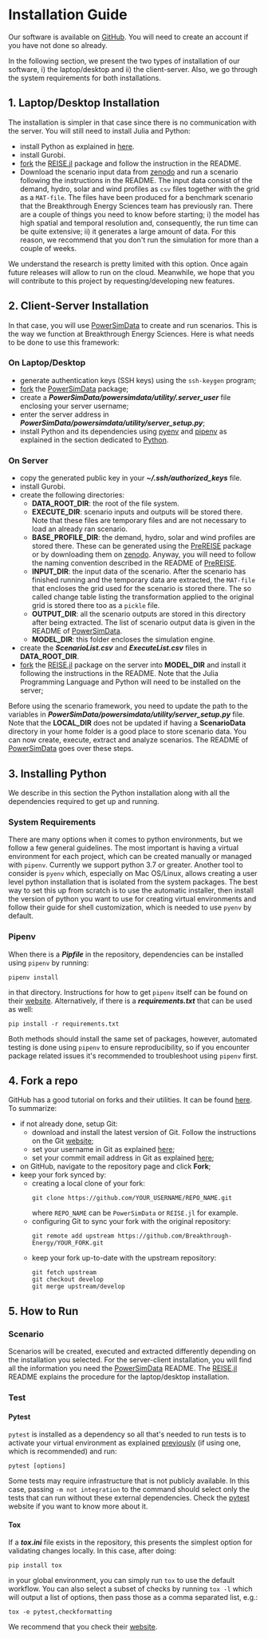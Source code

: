 # Installation Guide
Our software is available on [GitHub]. You will need to create an account if you have not done so already.

In the following section, we present the two types of installation of our software, i) the laptop/desktop and ii) the client-server. Also, we go through the system requirements for both installations.


## 1. Laptop/Desktop Installation
The installation is simpler in that case since there is no communication with the server. You will still need to install Julia and Python:
* install Python as explained in [here](#installing-python).
* install Gurobi.
* [fork](#fork-a-repo) the [REISE.jl](https://github.com/Breakthrough-Energy/REISE.jl) package and follow the instruction in the README.
* Download the scenario input data from [zenodo] and run a scenario following the instructions in the README. The input data consist of the demand, hydro, solar and wind profiles as `csv` files together with the grid as a `MAT-file`. The files have been produced for a benchmark scenario that the Breakthrough Energy Sciences team has previously ran. There are a couple of things you need to know before starting; i) the model has high spatial and temporal resolution and, consequently, the run time can be quite extensive; ii) it generates a large amount of data. For this reason, we recommend that you don't run the simulation for more than a couple of weeks.

We understand the research is pretty limited with this option. Once again future releases will allow to run on the cloud. Meanwhile, we hope that you will contribute to this project by requesting/developing new features.


## 2. Client-Server Installation
In that case, you will use [PowerSimData] to create and run scenarios. This is the way we function at Breakthrough Energy Sciences. Here is what needs to be done to use this framework:


### On Laptop/Desktop
+ generate authentication keys (SSH keys) using the `ssh-keygen` program;
+ [fork](#fork-a-repo) the [PowerSimData](https://github.com/Breakthrough-Energy/PowerSimData) package;
+ create a ***PowerSimData/powersimdata/utility/.server_user*** file enclosing your server username;
+ enter the server address in ***PowerSimData/powersimdata/utility/server_setup.py***;
+ install Python and its dependencies using [pyenv] and [pipenv] as explained in the section dedicated to [Python](#installing-python).


### On Server
* copy the generated public key in your ***~/.ssh/authorized_keys*** file.
* install Gurobi.
* create the following directories:
  * **DATA_ROOT_DIR**: the root of the file system.
  * **EXECUTE_DIR**: scenario inputs and outputs will be stored there. Note that these files are temporary files and are not necessary to load an already ran scenario.
  * **BASE_PROFILE_DIR**: the demand, hydro, solar and wind profiles are stored there. These can be generated using the [PreREISE] package or by downloading them on [zenodo]. Anyway, you will need to follow the naming convention described in the README of [PreREISE].
  * **INPUT_DIR**: the input data of the scenario. After the scenario has finished running and the temporary data are extracted, the `MAT-file` that encloses the grid used for the scenario is stored there. The so called change table listing the transformation applied to the original grid is stored there too as a `pickle` file.
  * **OUTPUT_DIR**: all the scenario outputs are stored in this directory after being extracted. The list of scenario output data is given in the README of [PowerSimData].
  * **MODEL_DIR**: this folder encloses the simulation engine.
* create the ***ScenarioList.csv*** and ***ExecuteList.csv*** files in **DATA_ROOT_DIR**.
* [fork](#fork-a-repo) the [REISE.jl](https://github.com/Breakthrough-Energy/REISE.jl) package on the server into **MODEL_DIR** and install it following the instructions in the README. Note that the Julia Programming Language and Python will need to be installed on the server;

Before using the scenario framework, you need to update the path to the variables in ***PowerSimData/powersimdata/utility/server_setup.py*** file. Note that the **LOCAL_DIR** does not be updated if having a **ScenarioData** directory in your home folder is a good place to store scenario data. You can now create, execute, extract and analyze scenarios. The README of [PowerSimData] goes over these steps.


## 3. Installing Python
We describe in this section the Python installation along with all the dependencies required to get up and running.


### System Requirements
There are many options when it comes to python environments, but we follow a few general guidelines. The most important is having a virtual environment for each project, which can be created manually or managed with `pipenv`. Currently we support python 3.7 or greater. Another tool to consider is `pyenv` which, especially on Mac OS/Linux, allows creating a user level python installation that is isolated from the system packages. The best way to set this up from scratch is to use the automatic installer, then install the version of python you want to use for creating virtual environments and follow their guide for shell customization, which is needed to use `pyenv` by default.


### Pipenv
When there is a ***Pipfile*** in the repository, dependencies can be installed using `pipenv` by running:
```
pipenv install
```
in that directory. Instructions for how to get `pipenv` itself can be found on their [website][pipenv]. Alternatively, if there is a ***requirements.txt*** that can be used as well:
```
pip install -r requirements.txt
```
Both methods should install the same set of packages, however, automated testing is done using `pipenv` to ensure reproducibility, so if you encounter package related issues it's recommended to troubleshoot using `pipenv` first.


## 4. Fork a repo
GitHub has a good tutorial on forks and their utilities. It can be found [here][fork]. To summarize:
* if not already done, setup Git:
  - download and install the latest version of Git. Follow the instructions on the Git [website][git download];
  - set your username in Git as explained [here][git username];
  - set your commit email address in Git as explained [here][git email];
* on GitHub, navigate to the repository page and click **Fork**;
* keep your fork synced by:
  - creating a local clone of your fork:
    ```
    git clone https://github.com/YOUR_USERNAME/REPO_NAME.git
    ```
    where `REPO_NAME` can be `PowerSimData` or `REISE.jl` for example.
  - configuring Git to sync your fork with the original repository:
    ```
    git remote add upstream https://github.com/Breakthrough-Energy/YOUR_FORK.git
    ```
  - keep your fork up-to-date with the upstream repository:
    ```
    git fetch upstream
    git checkout develop
    git merge upstream/develop
    ```


## 5. How to Run
### Scenario
Scenarios will be created, executed and extracted differently depending on the installation you selected. For the server-client installation, you will find all the information you need the [PowerSimData] README. The [REISE.jl] README explains the procedure for the laptop/desktop installation.


### Test
#### Pytest
`pytest` is installed as a dependency so all that's needed to run tests is to activate your virtual environment as explained [previously](#pipenv) (if using one, which is recommended) and run:
```
pytest [options]
```
Some tests may require infrastructure that is not publicly available. In this case, passing `-m not integration` to the command should select only the tests that can run without these external dependencies. Check the [pytest] website if you want to know more about it.


#### Tox
If a ***tox.ini*** file exists in the repository, this presents the simplest option for validating changes locally. In this case, after doing:
 ```
 pip install tox
 ```
in your global environment, you can simply run `tox` to use the default workflow. You can also select a subset of checks by running `tox -l` which will output a list of options, then pass those as a comma separated list, e.g.:
```
tox -e pytest,checkformatting
```
We recommend that you check their [website][tox].


[fork]: https://docs.github.com/en/free-pro-team@latest/github/getting-started-with-github/fork-a-repo
[git download]: https://git-scm.com/downloads
[git username]: https://docs.github.com/en/free-pro-team@latest/github/using-git/setting-your-username-in-git
[git email]: https://docs.github.com/en/free-pro-team@latest/github/setting-up-and-managing-your-github-user-account/setting-your-commit-email-address
[GitHub]: https://github.com/Breakthrough-Energy
[pipenv]: https://pipenv.pypa.io/en/latest/
[pyenv]: https://github.com/pyenv/pyenv
[PreREISE]: ../prereise_package.md
[PowerSimData]: ../powersimdata_package.md
[pytest]: https://docs.pytest.org/en/stable/getting-started.html
[REISE.jl]: ../reisejl_package.md
[tox]: https://tox.readthedocs.io
[zenodo]: https://zenodo.org/record/3905429
